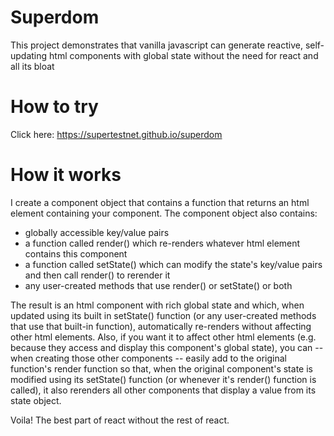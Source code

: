 # Superdom
This project demonstrates that vanilla javascript can generate reactive, self-updating html components with global state without the need for react and all its bloat

# How to try

Click here: https://supertestnet.github.io/superdom

# How it works

I create a component object that contains a function that returns an html element containing your component. The component object also contains:

- globally accessible key/value pairs
- a function called render() which re-renders whatever html element contains this component
- a function called setState() which can modify the state's key/value pairs and then call render() to rerender it
- any user-created methods that use render() or setState() or both

The result is an html component with rich global state and which, when updated using its built in setState() function (or any user-created methods that use that built-in function), automatically re-renders without affecting other html elements. Also, if you want it to affect other html elements (e.g. because they access and display this component's global state), you can -- when creating those other components -- easily add to the original function's render function so that, when the original component's state is modified using its setState() function (or whenever it's render() function is called), it also rerenders all other components that display a value from its state object.

Voila! The best part of react without the rest of react.
